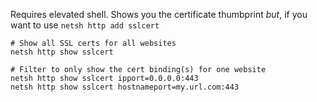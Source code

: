 Requires elevated shell. Shows you the certificate thumbprint *but*, if you want to use `netsh http add sslcert`

```shell
# Show all SSL certs for all websites
netsh http show sslcert

# Filter to only show the cert binding(s) for one website
netsh http show sslcert ipport=0.0.0.0:443
netsh http show sslcert hostnameport=my.url.com:443
```
